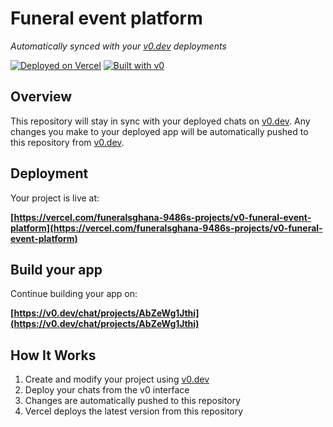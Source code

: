 # Funeral event platform

*Automatically synced with your [v0.dev](https://v0.dev) deployments*

[![Deployed on Vercel](https://img.shields.io/badge/Deployed%20on-Vercel-black?style=for-the-badge&logo=vercel)](https://vercel.com/funeralsghana-9486s-projects/v0-funeral-event-platform)
[![Built with v0](https://img.shields.io/badge/Built%20with-v0.dev-black?style=for-the-badge)](https://v0.dev/chat/projects/AbZeWg1Jthi)

## Overview

This repository will stay in sync with your deployed chats on [v0.dev](https://v0.dev).
Any changes you make to your deployed app will be automatically pushed to this repository from [v0.dev](https://v0.dev).

## Deployment

Your project is live at:

**[https://vercel.com/funeralsghana-9486s-projects/v0-funeral-event-platform](https://vercel.com/funeralsghana-9486s-projects/v0-funeral-event-platform)**

## Build your app

Continue building your app on:

**[https://v0.dev/chat/projects/AbZeWg1Jthi](https://v0.dev/chat/projects/AbZeWg1Jthi)**

## How It Works

1. Create and modify your project using [v0.dev](https://v0.dev)
2. Deploy your chats from the v0 interface
3. Changes are automatically pushed to this repository
4. Vercel deploys the latest version from this repository